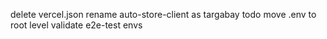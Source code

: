 delete vercel.json
rename auto-store-client as targabay
todo move .env to root level
validate e2e-test envs
